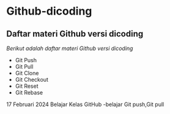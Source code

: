 Github-dicoding
==
Daftar materi Github versi dicoding
--
*Berikut adalah daftar materi Github versi dicoding*
- Git Push
- Git Pull
- Git Clone
- Git Checkout
- Git Reset
- Git Rebase

17 Februari 2024 
Belajar Kelas GitHub 
-belajar Git push,Git pull
